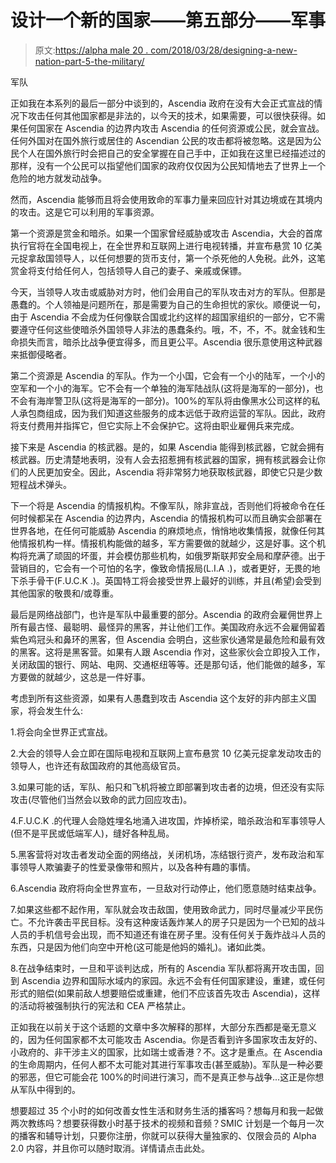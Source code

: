 # 设计一个新的国家——第五部分——军事

> 原文:[https://alpha male 20 . com/2018/03/28/designing-a-new-nation-part-5-the-military/](https://alphamale20.com/2018/03/28/designing-a-new-nation-part-5-the-military/)

军队

正如我在本系列的最后一部分中谈到的，Ascendia 政府在没有大会正式宣战的情况下攻击任何其他国家都是非法的，以今天的技术，如果需要，可以很快获得。如果任何国家在 Ascendia 的边界内攻击 Ascendia 的任何资源或公民，就会宣战。任何外国对在国外旅行或居住的 Ascendian 公民的攻击都将被忽略。这是因为公民个人在国外旅行时会把自己的安全掌握在自己手中，正如我在这里已经描述过的那样，没有一个公民可以指望他们国家的政府仅仅因为公民知情地去了世界上一个危险的地方就发动战争。

然而，Ascendia 能够而且将会使用致命的军事力量来回应针对其边境或在其境内的攻击。这是它可以利用的军事资源。

第一个资源是赏金和暗杀。如果一个国家曾经威胁或攻击 Ascendia，大会的首席执行官将在全国电视上，在全世界和互联网上进行电视转播，并宣布悬赏 10 亿美元捉拿敌国领导人，以任何想要的货币支付，第一个杀死他的人免税。此外，这笔赏金将支付给任何人，包括领导人自己的妻子、亲戚或保镖。

今天，当领导人攻击或威胁对方时，他们会用自己的军队攻击对方的军队。但那是愚蠢的。个人领袖是问题所在，那是需要为自己的生命担忧的家伙。顺便说一句，由于 Ascendia 不会成为任何像联合国或北约这样的超国家组织的一部分，它不需要遵守任何这些使暗杀外国领导人非法的愚蠢条约。哦，不，不，不。就金钱和生命损失而言，暗杀比战争便宜得多，而且更公平。Ascendia 很乐意使用这种武器来抵御侵略者。

第二个资源是 Ascendia 的军队。作为一个小国，它会有一个小的陆军，一个小的空军和一个小的海军。它不会有一个单独的海军陆战队(这将是海军的一部分)，也不会有海岸警卫队(这将是海军的一部分)。100%的军队将由像黑水公司这样的私人承包商组成，因为我们知道这些服务的成本远低于政府运营的军队。因此，政府将支付费用并指挥它，但它实际上不会保护它。这将由职业雇佣兵来完成。

接下来是 Ascendia 的核武器。是的，如果 Ascendia 能得到核武器，它就会拥有核武器。历史清楚地表明，没有人会去招惹拥有核武器的国家，拥有核武器会让你们的人民更加安全。因此，Ascendia 将非常努力地获取核武器，即使它只是少数短程战术弹头。

下一个将是 Ascendia 的情报机构。不像军队，除非宣战，否则他们将被命令在任何时候都呆在 Ascendia 的边界内，Ascendia 的情报机构可以而且确实会部署在世界各地，在任何可能威胁 Ascendia 的麻烦地点，悄悄地收集情报，就像任何其他情报机构一样。情报机构能做的越多，军方需要做的就越少，这是好事。这个机构将充满了顽固的坏蛋，并会模仿那些机构，如俄罗斯联邦安全局和摩萨德。出于营销目的，它会有一个可怕的名字，像致命情报局(L.I.A .)，或者更好，无畏的地下杀手骨干(F.U.C.K .)。英国特工将会接受世界上最好的训练，并且(希望)会受到其他国家的敬畏和/或尊重。

最后是网络战部门，也许是军队中最重要的部分。Ascendia 的政府会雇佣世界上所有最古怪、最聪明、最怪异的黑客，并让他们工作。美国政府永远不会雇佣留着紫色鸡冠头和鼻环的黑客，但 Ascendia 会明白，这些家伙通常是最危险和最有效的黑客。这将是黑客营。如果有人跟 Ascendia 作对，这些家伙会立即投入工作，关闭敌国的银行、网站、电网、交通枢纽等等。还是那句话，他们能做的越多，军方要做的就越少，这总是一件好事。

考虑到所有这些资源，如果有人愚蠢到攻击 Ascendia 这个友好的非内部主义国家，将会发生什么:

1.将会向全世界正式宣战。

2.大会的领导人会立即在国际电视和互联网上宣布悬赏 10 亿美元捉拿发动攻击的领导人，也许还有敌国政府的其他高级官员。

3.如果可能的话，军队、船只和飞机将被立即部署到攻击者的边境，但还没有实际攻击(尽管他们当然会以致命的武力回应攻击)。

4.F.U.C.K .的代理人会隐姓埋名地涌入进攻国，炸掉桥梁，暗杀政治和军事领导人(但不是平民或低端军人)，缝好各种乱局。

5.黑客营将对攻击者发动全面的网络战，关闭机场，冻结银行资产，发布政治和军事领导人欺骗妻子的性爱录像带和照片，以及各种有趣的事情。

6.Ascendia 政府将向全世界宣布，一旦敌对行动停止，他们愿意随时结束战争。

7.如果这些都不起作用，军队就会攻击敌国，使用致命武力，同时尽量减少平民伤亡。不允许袭击平民目标。没有这种废话轰炸某人的房子只是因为一个已知的战斗人员的手机信号会出现，而不知道还有谁在房子里。没有任何关于轰炸战斗人员的东西，只是因为他们向空中开枪(这可能是他妈的婚礼)。诸如此类。

8.在战争结束时，一旦和平谈判达成，所有的 Ascendia 军队都将离开攻击国，回到 Ascendia 边界和国际水域内的家园。永远不会有任何国家建设，重建，或任何形式的赔偿(如果前敌人想要赔偿或重建，他们不应该首先攻击 Ascendia)，这样的活动将被强制执行的宪法和 CEA 严格禁止。

正如我在以前关于这个话题的文章中多次解释的那样，大部分东西都是毫无意义的，因为任何国家都不太可能攻击 Ascendia。你是否看到许多国家攻击友好的、小政府的、非干涉主义的国家，比如瑞士或香港？不。这才是重点。在 Ascendia 的生命周期内，任何人都不太可能对其进行军事攻击(甚至威胁)。军队是一种必要的邪恶，但它可能会花 100%的时间进行演习，而不是真正参与战争...这正是你想从军队中得到的。

想要超过 35 个小时的如何改善女性生活和财务生活的播客吗？想每月和我一起做两次教练吗？想要获得数小时基于技术的视频和音频？SMIC 计划是一个每月一次的播客和辅导计划，只要你注册，你就可以获得大量独家的、仅限会员的 Alpha 2.0 内容，并且你可以随时取消。详情请点击此处。